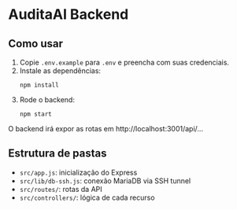 # AuditaAI Backend

## Como usar

1. Copie `.env.example` para `.env` e preencha com suas credenciais.
2. Instale as dependências:
   ```
   npm install
   ```
3. Rode o backend:
   ```
   npm start
   ```

O backend irá expor as rotas em http://localhost:3001/api/...

## Estrutura de pastas
- `src/app.js`: inicialização do Express
- `src/lib/db-ssh.js`: conexão MariaDB via SSH tunnel
- `src/routes/`: rotas da API
- `src/controllers/`: lógica de cada recurso 